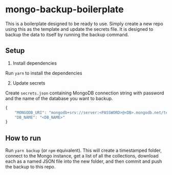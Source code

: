 # mongo-backup-boilerplate

This is a boilerplate designed to be ready to use. Simply create a new repo using this as the template and update the secrets file. It is designed to backup the data to itself by running the backup command.

## Setup

1. Install dependencies

Run `yarn` to install the dependencies

2. Update secrets

Create `secrets.json` containing MongoDB connection string with password and the name of the database you want to backup.

```javascript
{
    "MONGODB_URI": "mongodb+srv://server:<PASSWORD>@<DB>.mongodb.net/test?retryWrites=true&w=majority",
    "DB_NAME": "<DB_NAME>"
}
```

## How to run

Run `yarn backup` (or `npm` equivalent). This will create a timestamped folder, connect to the Mongo instance, get a list of all the collections, download each as a named JSON file into the new folder, and then commit and push the backup to this repo.
